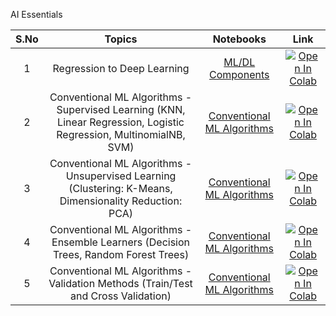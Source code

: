 AI Essentials

| S.No |                                                       Topics                                                       |                                                                           Notebooks                                                                           |                                                                                                               Link                                                                                                                |
|:----:|:------------------------------------------------------------------------------------------------------------------:|:-------------------------------------------------------------------------------------------------------------------------------------------------------------:|:---------------------------------------------------------------------------------------------------------------------------------------------------------------------------------------------------------------------------------:|
|  1   |                                            Regression to Deep Learning                                             |      [ML/DL Components]((https://github.com/rbg-research/AI-Training/blob/main/Bootcamps-Workshops/EssentialAI/4.%20Machine-Learning-with-Python.ipynb))      | [![Open In Colab](https://colab.research.google.com/assets/colab-badge.svg)](https://colab.research.google.com/github/rbg-research/AI-Training/blob/main/Bootcamps-Workshops/EssentialAI/4.%20Machine-Learning-with-Python.ipynb) |
|  2   | Conventional ML Algorithms - Supervised Learning (KNN, Linear Regression, Logistic Regression, MultinomialNB, SVM) | [Conventional ML Algorithms]((https://github.com/rbg-research/AI-Training/blob/main/Bootcamps-Workshops/EssentialAI/5.%20Conventional-ML-Algorithms-1.ipynb)) | [![Open In Colab](https://colab.research.google.com/assets/colab-badge.svg)](https://colab.research.google.com/github/rbg-research/AI-Training/blob/main/Bootcamps-Workshops/EssentialAI/5.%20Conventional-ML-Algorithms-1.ipynb) |
|  3   |      Conventional ML Algorithms - Unsupervised Learning (Clustering: K-Means, Dimensionality Reduction: PCA)       | [Conventional ML Algorithms]((https://github.com/rbg-research/AI-Training/blob/main/Bootcamps-Workshops/EssentialAI/6.%20Conventional-ML-Algorithms-2.ipynb)) | [![Open In Colab](https://colab.research.google.com/assets/colab-badge.svg)](https://colab.research.google.com/github/rbg-research/AI-Training/blob/main/Bootcamps-Workshops/EssentialAI/6.%20Conventional-ML-Algorithms-2.ipynb) |
|  4   |                Conventional ML Algorithms - Ensemble Learners (Decision Trees, Random Forest Trees)                | [Conventional ML Algorithms]((https://github.com/rbg-research/AI-Training/blob/main/Bootcamps-Workshops/EssentialAI/7.%20Conventional-ML-Algorithms-3.ipynb)) | [![Open In Colab](https://colab.research.google.com/assets/colab-badge.svg)](https://colab.research.google.com/github/rbg-research/AI-Training/blob/main/Bootcamps-Workshops/EssentialAI/7.%20Conventional-ML-Algorithms-3.ipynb) |
|  5   |                Conventional ML Algorithms  - Validation Methods  (Train/Test and Cross Validation)                 | [Conventional ML Algorithms]((https://github.com/rbg-research/AI-Training/blob/main/Bootcamps-Workshops/EssentialAI/8.%20Conventional-ML-Algorithms-4.ipynb)) | [![Open In Colab](https://colab.research.google.com/assets/colab-badge.svg)](https://colab.research.google.com/github/rbg-research/AI-Training/blob/main/Bootcamps-Workshops/EssentialAI/8.%20Conventional-ML-Algorithms-4.ipynb) |
